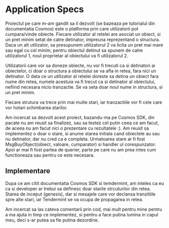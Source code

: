 # Application Specs

Proiectul pe care m-am gandit sa il dezvolt (se bazeaza  pe tutorialul din documentatia Cosmos) este o platforma prin care utilizatorii pot cumpara/vinde obiecte.
Fiecare utilizator al retelei are asociat un obiect, si un pret minim setat de catre detinator, impreuna reprezentand o structura.
Daca un alt utilizator, sa presupunem utilizatorul 2 va licita un pret mai mare sau egal cu cel minim, pentru obiectul detinut sa spunem de catre utilizatorul 1, noul proprietar al obiectului va fi utilizatorul 2.

Utilizatorii care vor sa doneze obiecte, nu vor fi trecuti ca si detinatori ai obiectelor, ci doar o structura a obiectului se va afla in retea, fara nici un detinator.
O data ce un utilizator al retelei doreste sa detina un obiect fara nume din retea, numele acestuia va fi trecut ca si detinator al obiectului, nefiind necesara nicio tranzactie. 
Se va seta doar noul nume in structura, si un pret minim.

Fiecare strutura va trece prin mai multe stari, iar tranzactiile vor fi cele care vor hotari schimbarea starilor.

Am incercat sa dezvolt acest proiect, bazandu-ma pe Cosmos SDK, din pacate nu am reusit sa finalizez, sau sa testez cel putin ceea ce am facut, de aceea nu am facut nici o prezentare cu rezultatele :).
Am reusit sa implementez o doar o stare, si anume starea initiala cand obiectele au sau nu detinator, dar nu cred ca e completa.
Urmatoarea stare ar fi fost MsgBuyObject(obiect, valoare, cumparator) si handler ul corespunzator.
Apoi ar mai fi fost partea de querier, parte pe care nu am prea intes cum functioneaza sau pentru ce este necesara.

## Implementare

Dupa ce am citit documentatia Cosmos SDK si temdermint, am inteles ca eu ca si developer ar trebui sa definesc doar starile strcuturilor din retea. Starea de inceput (genesis),
dar si mesajele care vor declansa tranzitiile spre alte stari, iar Tendermint se va ocupa de propagarea in retea. 

Am incercat sa las cateva comentarii prin cod, mai mult pentru mine pentru a ma ajuta in timp ce implementez, si pentru a face putina lumina in capul meu, deci s-ar putea sa fie putina dezordine.
